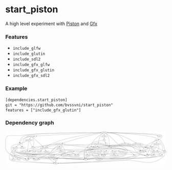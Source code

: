 # start_piston
A high level experiment with [Piston](https://github.com/pistondevelopers/piston) and [Gfx](https://github.com/gfx-rs/gfx-rs)

### Features

- `include_glfw`
- `include_glutin`
- `include_sdl2`
- `include_gfx_glfw`
- `include_gfx_glutin`
- `include_gfx_sdl2`

### Example

```
[dependencies.start_piston]
git = "https://github.com/bvssvni/start_piston"
features = ["include_gfx_glutin"]
```

### Dependency graph

![dependencies](./Cargo.png)
